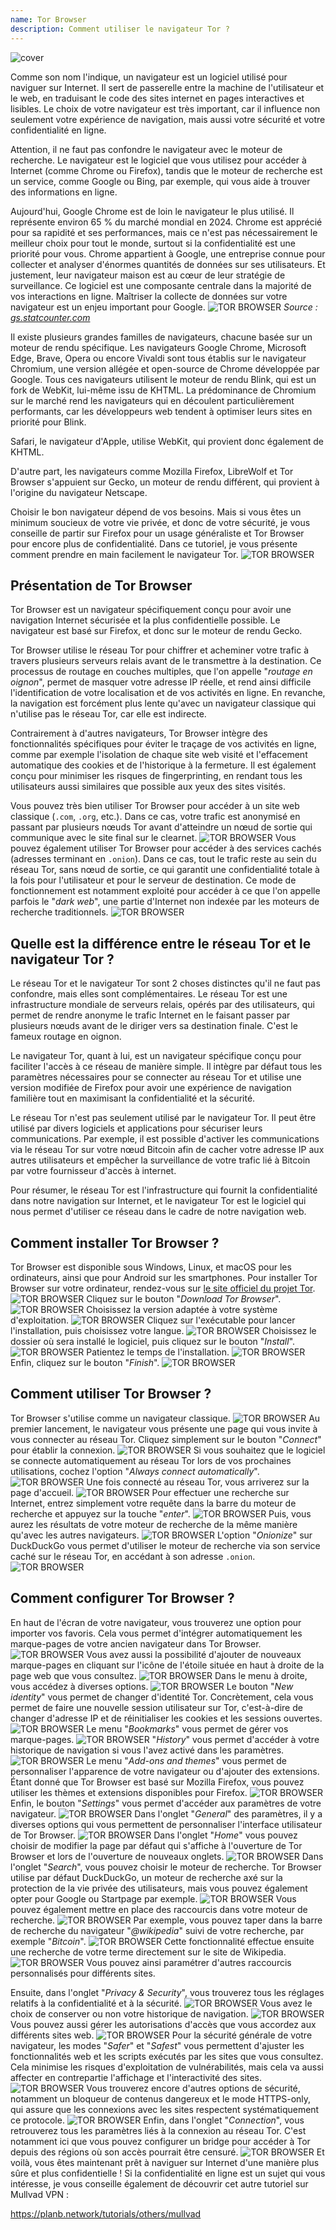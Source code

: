 ```yaml
---
name: Tor Browser
description: Comment utiliser le navigateur Tor ?
---
```

![cover](assets/cover.webp)

Comme son nom l'indique, un navigateur est un logiciel utilisé pour naviguer sur Internet. Il sert de passerelle entre la machine de l'utilisateur et le web, en traduisant le code des sites internet en pages interactives et lisibles. Le choix de votre navigateur est très important, car il influence non seulement votre expérience de navigation, mais aussi votre sécurité et votre confidentialité en ligne.

Attention, il ne faut pas confondre le navigateur avec le moteur de recherche. Le navigateur est le logiciel que vous utilisez pour accéder à Internet (comme Chrome ou Firefox), tandis que le moteur de recherche est un service, comme Google ou Bing, par exemple, qui vous aide à trouver des informations en ligne.

Aujourd'hui, Google Chrome est de loin le navigateur le plus utilisé. Il représente environ 65 % du marché mondial en 2024. Chrome est apprécié pour sa rapidité et ses performances, mais ce n'est pas nécessairement le meilleur choix pour tout le monde, surtout si la confidentialité est une priorité pour vous. Chrome appartient à Google, une entreprise connue pour collecter et analyser d'énormes quantités de données sur ses utilisateurs. Et justement, leur navigateur maison est au cœur de leur stratégie de surveillance. Ce logiciel est une composante centrale dans la majorité de vos interactions en ligne. Maîtriser la collecte de données sur votre navigateur est un enjeu important pour Google.
![TOR BROWSER](assets/notext/01.webp)
*Source : [gs.statcounter.com](https://gs.statcounter.com/browser-market-share)*

Il existe plusieurs grandes familles de navigateurs, chacune basée sur un moteur de rendu spécifique. Les navigateurs Google Chrome, Microsoft Edge, Brave, Opera ou encore Vivaldi sont tous établis sur le navigateur Chromium, une version allégée et open-source de Chrome développée par Google. Tous ces navigateurs utilisent le moteur de rendu Blink, qui est un fork de WebKit, lui-même issu de KHTML. La prédominance de Chromium sur le marché rend les navigateurs qui en découlent particulièrement performants, car les développeurs web tendent à optimiser leurs sites en priorité pour Blink.

Safari, le navigateur d'Apple, utilise WebKit, qui provient donc également de KHTML.

D'autre part, les navigateurs comme Mozilla Firefox, LibreWolf et Tor Browser s'appuient sur Gecko, un moteur de rendu différent, qui provient à l'origine du navigateur Netscape.

Choisir le bon navigateur dépend de vos besoins. Mais si vous êtes un minimum soucieux de votre vie privée, et donc de votre sécurité, je vous conseille de partir sur Firefox pour un usage généraliste et Tor Browser pour encore plus de confidentialité. Dans ce tutoriel, je vous présente comment prendre en main facilement le navigateur Tor.
![TOR BROWSER](assets/notext/02.webp)

## Présentation de Tor Browser

Tor Browser est un navigateur spécifiquement conçu pour avoir une navigation Internet sécurisée et la plus confidentielle possible. Le navigateur est basé sur Firefox, et donc sur le moteur de rendu Gecko.

Tor Browser utilise le réseau Tor pour chiffrer et acheminer votre trafic à travers plusieurs serveurs relais avant de le transmettre à la destination. Ce processus de routage en couches multiples, que l'on appelle "*routage en oignon*", permet de masquer votre adresse IP réelle, et rend ainsi difficile l'identification de votre localisation et de vos activités en ligne. En revanche, la navigation est forcément plus lente qu'avec un navigateur classique qui n'utilise pas le réseau Tor, car elle est indirecte.

Contrairement à d'autres navigateurs, Tor Browser intègre des fonctionnalités spécifiques pour éviter le traçage de vos activités en ligne, comme par exemple l'isolation de chaque site web visité et l'effacement automatique des cookies et de l'historique à la fermeture. Il est également conçu pour minimiser les risques de fingerprinting, en rendant tous les utilisateurs aussi similaires que possible aux yeux des sites visités.

Vous pouvez très bien utiliser Tor Browser pour accéder à un site web classique (`.com`, `.org`, etc.). Dans ce cas, votre trafic est anonymisé en passant par plusieurs nœuds Tor avant d'atteindre un nœud de sortie qui communique avec le site final sur le clearnet.
![TOR BROWSER](assets/notext/03.webp)
Vous pouvez également utiliser Tor Browser pour accéder à des services cachés (adresses terminant en `.onion`). Dans ce cas, tout le trafic reste au sein du réseau Tor, sans nœud de sortie, ce qui garantit une confidentialité totale à la fois pour l'utilisateur et pour le serveur de destination. Ce mode de fonctionnement est notamment exploité pour accéder à ce que l'on appelle parfois le "*dark web*", une partie d'Internet non indexée par les moteurs de recherche traditionnels.
![TOR BROWSER](assets/notext/04.webp)

## Quelle est la différence entre le réseau Tor et le navigateur Tor ?

Le réseau Tor et le navigateur Tor sont 2 choses distinctes qu'il ne faut pas confondre, mais elles sont complémentaires. Le réseau Tor est une infrastructure mondiale de serveurs relais, opérés par des utilisateurs, qui permet de rendre anonyme le trafic Internet en le faisant passer par plusieurs nœuds avant de le diriger vers sa destination finale. C'est le fameux routage en oignon.

Le navigateur Tor, quant à lui, est un navigateur spécifique conçu pour faciliter l'accès à ce réseau de manière simple. Il intègre par défaut tous les paramètres nécessaires pour se connecter au réseau Tor et utilise une version modifiée de Firefox pour avoir une expérience de navigation familière tout en maximisant la confidentialité et la sécurité.

Le réseau Tor n'est pas seulement utilisé par le navigateur Tor. Il peut être utilisé par divers logiciels et applications pour sécuriser leurs communications. Par exemple, il est possible d'activer les communications via le réseau Tor sur votre nœud Bitcoin afin de cacher votre adresse IP aux autres utilisateurs et empêcher la surveillance de votre trafic lié à Bitcoin par votre fournisseur d'accès à internet.

Pour résumer, le réseau Tor est l'infrastructure qui fournit la confidentialité dans notre navigation sur Internet, et le navigateur Tor est le logiciel qui nous permet d'utiliser ce réseau dans le cadre de notre navigation web.

## Comment installer Tor Browser ?

Tor Browser est disponible sous Windows, Linux, et macOS pour les ordinateurs, ainsi que pour Android sur les smartphones. Pour installer Tor Browser sur votre ordinateur, rendez-vous sur [le site officiel du projet Tor](https://www.torproject.org/).
![TOR BROWSER](assets/notext/05.webp)
Cliquez sur le bouton "*Download Tor Browser*".
![TOR BROWSER](assets/notext/06.webp)
Choisissez la version adaptée à votre système d'exploitation.
![TOR BROWSER](assets/notext/07.webp)
Cliquez sur l'exécutable pour lancer l'installation, puis choisissez votre langue.
![TOR BROWSER](assets/notext/08.webp)
Choisissez le dossier où sera installé le logiciel, puis cliquez sur le bouton "*Install*".
![TOR BROWSER](assets/notext/09.webp)
Patientez le temps de l'installation.
![TOR BROWSER](assets/notext/10.webp)
Enfin, cliquez sur le bouton "*Finish*".
![TOR BROWSER](assets/notext/11.webp)

## Comment utiliser Tor Browser ?

Tor Browser s'utilise comme un navigateur classique.
![TOR BROWSER](assets/notext/12.webp)
Au premier lancement, le navigateur vous présente une page qui vous invite à vous connecter au réseau Tor. Cliquez simplement sur le bouton "*Connect*" pour établir la connexion.
![TOR BROWSER](assets/notext/13.webp)
Si vous souhaitez que le logiciel se connecte automatiquement au réseau Tor lors de vos prochaines utilisations, cochez l'option "*Always connect automatically*".
![TOR BROWSER](assets/notext/14.webp)
Une fois connecté au réseau Tor, vous arriverez sur la page d'accueil.
![TOR BROWSER](assets/notext/15.webp)
Pour effectuer une recherche sur Internet, entrez simplement votre requête dans la barre du moteur de recherche et appuyez sur la touche "*enter*".
![TOR BROWSER](assets/notext/16.webp)
Puis, vous aurez les résultats de votre moteur de recherche de la même manière qu'avec les autres navigateurs.
![TOR BROWSER](assets/notext/17.webp)
L'option "*Onionize*" sur DuckDuckGo vous permet d'utiliser le moteur de recherche via son service caché sur le réseau Tor, en accédant à son adresse `.onion`.
![TOR BROWSER](assets/notext/18.webp)

## Comment configurer Tor Browser ?

En haut de l'écran de votre navigateur, vous trouverez une option pour importer vos favoris. Cela vous permet d'intégrer automatiquement les marque-pages de votre ancien navigateur dans Tor Browser.
![TOR BROWSER](assets/notext/19.webp)
Vous avez aussi la possibilité d'ajouter de nouveaux marque-pages en cliquant sur l'icône de l'étoile située en haut à droite de la page web que vous consultez.
![TOR BROWSER](assets/notext/20.webp)
Dans le menu à droite, vous accédez à diverses options.
![TOR BROWSER](assets/notext/21.webp)
Le bouton "*New identity*" vous permet de changer d'identité Tor. Concrètement, cela vous permet de faire une nouvelle session utilisateur sur Tor, c'est-à-dire de changer d'adresse IP et de réinitialiser les cookies et les sessions ouvertes.
![TOR BROWSER](assets/notext/22.webp)
Le menu "*Bookmarks*" vous permet de gérer vos marque-pages.
![TOR BROWSER](assets/notext/23.webp)
"*History*" vous permet d'accéder à votre historique de navigation si vous l'avez activé dans les paramètres.
![TOR BROWSER](assets/notext/24.webp)
Le menu "*Add-ons and themes*" vous permet de personnaliser l'apparence de votre navigateur ou d'ajouter des extensions. Étant donné que Tor Browser est basé sur Mozilla Firefox, vous pouvez utiliser les thèmes et extensions disponibles pour Firefox.
![TOR BROWSER](assets/notext/25.webp)
Enfin, le bouton "*Settings*" vous permet d'accéder aux paramètres de votre navigateur.
![TOR BROWSER](assets/notext/26.webp)
Dans l'onglet "*General*" des paramètres, il y a diverses options qui vous permettent de personnaliser l'interface utilisateur de Tor Browser.
![TOR BROWSER](assets/notext/27.webp)
Dans l'onglet "*Home*" vous pouvez choisir de modifier la page par défaut qui s'affiche à l'ouverture de Tor Browser et lors de l'ouverture de nouveaux onglets.
![TOR BROWSER](assets/notext/28.webp)
Dans l'onglet "*Search*", vous pouvez choisir le moteur de recherche. Tor Browser utilise par défaut DuckDuckGo, un moteur de recherche axé sur la protection de la vie privée des utilisateurs, mais vous pouvez également opter pour Google ou Startpage par exemple.
![TOR BROWSER](assets/notext/29.webp)
Vous pouvez également mettre en place des raccourcis dans votre moteur de recherche.
![TOR BROWSER](assets/notext/30.webp)
Par exemple, vous pouvez taper dans la barre de recherche du navigateur "*@wikipedia*" suivi de votre recherche, par exemple "*Bitcoin*".
![TOR BROWSER](assets/notext/31.webp)
Cette fonctionnalité effectue ensuite une recherche de votre terme directement sur le site de Wikipedia.
![TOR BROWSER](assets/notext/32.webp)
Vous pouvez ainsi paramétrer d'autres raccourcis personnalisés pour différents sites.

Ensuite, dans l'onglet "*Privacy & Security*", vous trouverez tous les réglages relatifs à la confidentialité et à la sécurité.
![TOR BROWSER](assets/notext/33.webp)
Vous avez le choix de conserver ou non votre historique de navigation.
![TOR BROWSER](assets/notext/34.webp)
Vous pouvez aussi gérer les autorisations d'accès que vous accordez aux différents sites web.
![TOR BROWSER](assets/notext/35.webp)
Pour la sécurité générale de votre navigateur, les modes "*Safer*" et "*Safest*" vous permettent d'ajuster les fonctionnalités web et les scripts exécutés par les sites que vous consultez. Cela minimise les risques d'exploitation de vulnérabilités, mais cela va aussi affecter en contrepartie l'affichage et l'interactivité des sites.
![TOR BROWSER](assets/notext/36.webp)
Vous trouverez encore d'autres options de sécurité, notamment un bloqueur de contenus dangereux et le mode HTTPS-only, qui assure que les connexions avec les sites respectent systématiquement ce protocole.
![TOR BROWSER](assets/notext/37.webp)
Enfin, dans l'onglet "*Connection*", vous retrouverez tous les paramètres liés à la connexion au réseau Tor. C'est notamment ici que vous pouvez configurer un bridge pour accéder à Tor depuis des régions où son accès pourrait être censuré.
![TOR BROWSER](assets/notext/38.webp)
Et voilà, vous êtes maintenant prêt à naviguer sur Internet d'une manière plus sûre et plus confidentielle ! Si la confidentialité en ligne est un sujet qui vous intéresse, je vous conseille également de découvrir cet autre tutoriel sur Mullvad VPN :

https://planb.network/tutorials/others/mullvad
